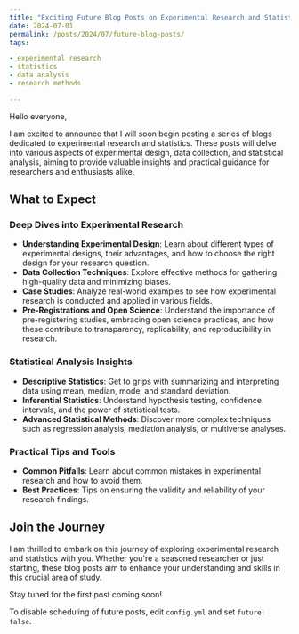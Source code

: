 ```yaml
---
title: "Exciting Future Blog Posts on Experimental Research and Statistics"
date: 2024-07-01
permalink: /posts/2024/07/future-blog-posts/
tags:

- experimental research
- statistics
- data analysis
- research methods

---
```


Hello everyone,

I am excited to announce that I will soon begin posting a series of blogs dedicated to experimental research and
statistics. These posts will delve into various aspects of experimental design, data collection, and statistical
analysis, aiming to provide valuable insights and practical guidance for researchers and enthusiasts alike.

## What to Expect

### Deep Dives into Experimental Research

- **Understanding Experimental Design**: Learn about different types of experimental designs, their advantages, and how
  to choose the right design for your research question.
- **Data Collection Techniques**: Explore effective methods for gathering high-quality data and minimizing biases.
- **Case Studies**: Analyze real-world examples to see how experimental research is conducted and applied in various
  fields.
- **Pre-Registrations and Open Science**: Understand the importance of pre-registering studies, embracing open science
  practices, and how these contribute to transparency, replicability, and reproducibility in research.

### Statistical Analysis Insights

- **Descriptive Statistics**: Get to grips with summarizing and interpreting data using mean, median, mode, and standard
  deviation.
- **Inferential Statistics**: Understand hypothesis testing, confidence intervals, and the power of statistical tests.
- **Advanced Statistical Methods**: Discover more complex techniques such as regression analysis, mediation analysis, or
  multiverse analyses.

### Practical Tips and Tools

- **Common Pitfalls**: Learn about common mistakes in experimental research and how to avoid them.
- **Best Practices**: Tips on ensuring the validity and reliability of your research findings.

## Join the Journey

I am thrilled to embark on this journey of exploring experimental research and statistics with you. Whether you're a
seasoned researcher or just starting, these blog posts aim to enhance your understanding and skills in this crucial area
of study.

Stay tuned for the first post coming soon!

To disable scheduling of future posts, edit `config.yml` and set `future: false`.